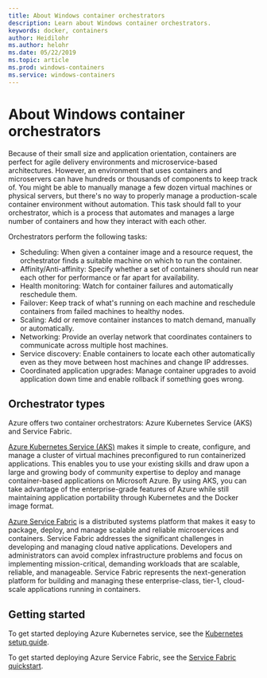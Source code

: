 ```yaml
---
title: About Windows container orchestrators
description: Learn about Windows container orchestrators.
keywords: docker, containers
author: Heidilohr
ms.author: helohr
ms.date: 05/22/2019
ms.topic: article
ms.prod: windows-containers
ms.service: windows-containers
---
```

# About Windows container orchestrators

Because of their small size and application orientation, containers are perfect for agile delivery environments and microservice-based architectures. However, an environment that uses containers and microservers can have hundreds or thousands of components to keep track of. You might be able to manually manage a few dozen virtual machines or physical servers, but there's no way to properly manage a production-scale container environment without automation. This task should fall to your orchestrator, which is a process that automates and manages a large number of containers and how they interact with each other.

Orchestrators perform the following tasks:

- Scheduling: When given a container image and a resource request, the orchestrator finds a suitable machine on which to run the container.
- Affinity/Anti-affinity: Specify whether a set of containers should run near each other for performance or far apart for availability.
- Health monitoring: Watch for container failures and automatically reschedule them.
- Failover: Keep track of what's running on each machine and reschedule containers from failed machines to healthy nodes.
- Scaling: Add or remove container instances to match demand, manually or automatically.
- Networking: Provide an overlay network that coordinates containers to communicate across multiple host machines.
- Service discovery: Enable containers to locate each other automatically even as they move between host machines and change IP addresses.
- Coordinated application upgrades: Manage container upgrades to avoid application down time and enable rollback if something goes wrong.

## Orchestrator types

Azure offers two container orchestrators: Azure Kubernetes Service (AKS) and Service Fabric.

[Azure Kubernetes Service (AKS)](/azure/aks/) makes it simple to create, configure, and manage a cluster of virtual machines preconfigured to run containerized applications. This enables you to use your existing skills and draw upon a large and growing body of community expertise to deploy and manage container-based applications on Microsoft Azure. By using AKS, you can take advantage of the enterprise-grade features of Azure while still maintaining application portability through Kubernetes and the Docker image format.

[Azure Service Fabric](/azure/service-fabric/) is a distributed systems platform that makes it easy to package, deploy, and manage scalable and reliable microservices and containers. Service Fabric addresses the significant challenges in developing and managing cloud native applications. Developers and administrators can avoid complex infrastructure problems and focus on implementing mission-critical, demanding workloads that are scalable, reliable, and manageable. Service Fabric represents the next-generation platform for building and managing these enterprise-class, tier-1, cloud-scale applications running in containers.

## Getting started

To get started deploying Azure Kubernetes service, see the [Kubernetes setup guide](../kubernetes/getting-started-kubernetes-windows.md).

To get started deploying Azure Service Fabric, see the [Service Fabric quickstart](/azure/service-fabric/service-fabric-quickstart-containers.md).